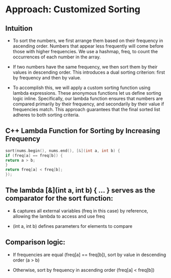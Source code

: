 # Approach: Customized Sorting

## Intuition

- To sort the numbers, we first arrange them based on their frequency in ascending order. Numbers that appear less frequently will come before those with higher frequencies. We use a hashmap, freq, to count the occurrences of each number in the array.

- If two numbers have the same frequency, we then sort them by their values in descending order. This introduces a dual sorting criterion: first by frequency and then by value.

- To accomplish this, we will apply a custom sorting function using lambda expressions. These anonymous functions let us define sorting logic inline. Specifically, our lambda function ensures that numbers are compared primarily by their frequency, and secondarily by their value if frequencies match. This approach guarantees that the final sorted list adheres to both sorting criteria.

## C++ Lambda Function for Sorting by Increasing Frequency

```cpp
sort(nums.begin(), nums.end(), [&](int a, int b) {
if (freq[a] == freq[b]) {
return a > b;
}
return freq[a] < freq[b];
});
```

## The lambda [&](int a, int b) { ... } serves as the comparator for the sort function:

- & captures all external variables (freq in this case) by reference, allowing the lambda to access and use freq

- (int a, int b) defines parameters for elements to compare

## Comparison logic:

- If frequencies are equal (freq[a] == freq[b]), sort by value in descending order (a > b)

- Otherwise, sort by frequency in ascending order (freq[a] < freq[b])
